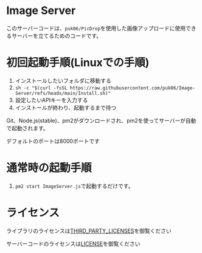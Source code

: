 # Image Server
このサーバーコードは、`puk06/PicDrop`を使用した画像アップロードに使用できるサーバーを立てるためのコードです。

# 初回起動手順(Linuxでの手順)
1. インストールしたいフォルダに移動する
2. `sh -c "$(curl -fsSL https://raw.githubusercontent.com/puk06/Image-Server/refs/heads/main/Install.sh)"`
3. 設定したいAPIキーを入力する
4. インストールが終わり、起動するまで待つ

Git、Node.js(stable)、pm2がダウンロードされ、pm2を使ってサーバーが自動で起動されます。

デフォルトのポートは8000ポートです

# 通常時の起動手順
1. `pm2 start ImageServer.js`で起動するだけです。

# ライセンス
ライブラリのライセンスは[THIRD_PARTY_LICENSES](https://github.com/puk06/Image-Server/blob/main/THIRD_PARTY_LICENSES)を御覧ください

サーバーコードのライセンスは[LICENSE](https://github.com/puk06/Image-Server/blob/main/LICENSE)を御覧ください
